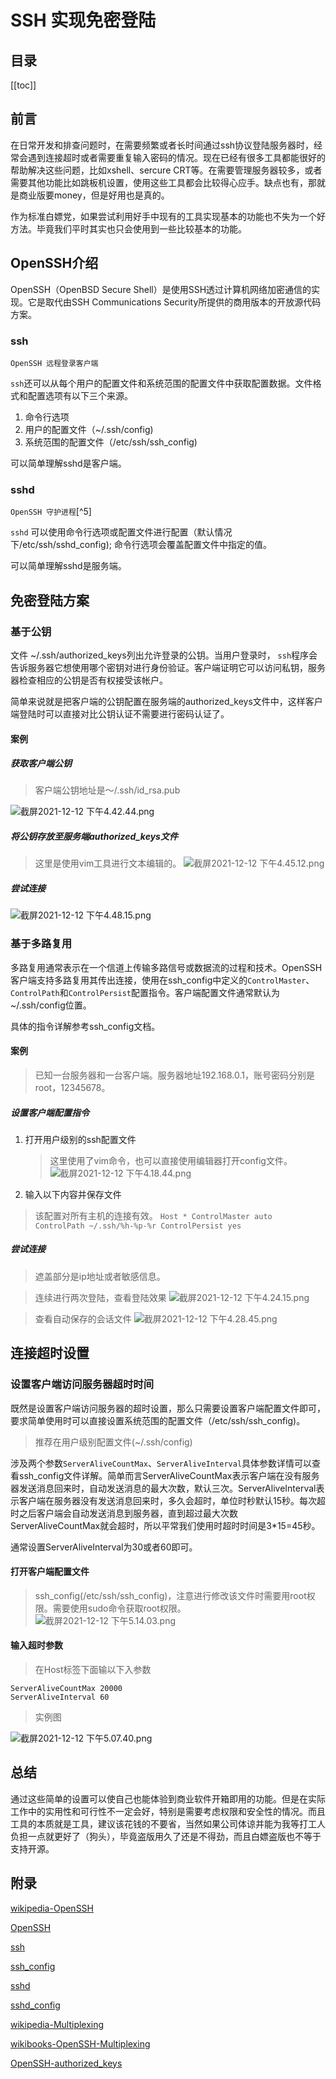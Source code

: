 # SSH 实现免密登陆

## 目录
[[toc]]

## 前言
在日常开发和排查问题时，在需要频繁或者长时间通过ssh协议登陆服务器时，经常会遇到连接超时或者需要重复输入密码的情况。现在已经有很多工具都能很好的帮助解决这些问题，比如xshell、sercure CRT等。在需要管理服务器较多，或者需要其他功能比如跳板机设置，使用这些工具都会比较得心应手。缺点也有，那就是商业版要money，但是好用也是真的。

作为标准白嫖党，如果尝试利用好手中现有的工具实现基本的功能也不失为一个好方法。毕竟我们平时其实也只会使用到一些比较基本的功能。
## OpenSSH介绍
OpenSSH（OpenBSD Secure Shell）是使用SSH透过计算机网络加密通信的实现。它是取代由SSH Communications Security所提供的商用版本的开放源代码方案。
### ssh
`OpenSSH 远程登录客户端`

`ssh`还可以从每个用户的配置文件和系统范围的配置文件中获取配置数据。文件格式和配置选项有以下三个来源。
1.  命令行选项
1.  用户的配置文件（~/.ssh/config)
1.  系统范围的配置文件（/etc/ssh/ssh_config)

可以简单理解sshd是客户端。
### sshd
`OpenSSH 守护进程`[^5]

`sshd` 可以使用命令行选项或配置文件进行配置（默认情况下/etc/ssh/sshd_config); 命令行选项会覆盖配置文件中指定的值。

可以简单理解sshd是服务端。
## 免密登陆方案
### 基于公钥
文件 ~/.ssh/authorized_keys列出允许登录的公钥。当用户登录时， `ssh`程序会告诉服务器它想使用哪个密钥对进行身份验证。客户端证明它可以访问私钥，服务器检查相应的公钥是否有权接受该帐户。

简单来说就是把客户端的公钥配置在服务端的authorized_keys文件中，这样客户端登陆时可以直接对比公钥认证不需要进行密码认证了。
#### 案例
##### 获取客户端公钥
> 客户端公钥地址是～/.ssh/id_rsa.pub

![截屏2021-12-12 下午4.42.44.png](https://p1-juejin.byteimg.com/tos-cn-i-k3u1fbpfcp/5ff7a1a50b6b457dac513c08c0e99f9b~tplv-k3u1fbpfcp-watermark.image?)
##### 将公钥存放至服务端authorized_keys文件
> 这里是使用vim工具进行文本编辑的。
![截屏2021-12-12 下午4.45.12.png](https://p1-juejin.byteimg.com/tos-cn-i-k3u1fbpfcp/b821b7de369844b2a6d69e819623c177~tplv-k3u1fbpfcp-watermark.image?)
##### 尝试连接

![截屏2021-12-12 下午4.48.15.png](https://p1-juejin.byteimg.com/tos-cn-i-k3u1fbpfcp/1591f69e84f14eb7be775182b24f2d92~tplv-k3u1fbpfcp-watermark.image?)
### 基于多路复用
多路复用通常表示在一个信道上传输多路信号或数据流的过程和技术。OpenSSH 客户端支持多路复用其传出连接，使用在ssh_config中定义的`ControlMaster`、`ControlPath`和`ControlPersist`配置指令。客户端配置文件通常默认为~/.ssh/config位置。

具体的指令详解参考ssh_config文档。
#### 案例
> 已知一台服务器和一台客户端。服务器地址192.168.0.1，账号密码分别是root，12345678。
##### 设置客户端配置指令
1. 打开用户级别的ssh配置文件
    > 这里使用了vim命令，也可以直接使用编辑器打开config文件。 
    ![截屏2021-12-12 下午4.18.44.png](https://p9-juejin.byteimg.com/tos-cn-i-k3u1fbpfcp/d319b2f35f394fa98741bdb501057983~tplv-k3u1fbpfcp-watermark.image?)
2. 输入以下内容并保存文件
> 该配置对所有主机的连接有效。
    ```
    Host *
        ControlMaster auto
        ControlPath ~/.ssh/%h-%p-%r
        ControlPersist yes
    ```
##### 尝试连接
> 遮盖部分是ip地址或者敏感信息。

> 连续进行两次登陆，查看登陆效果
![截屏2021-12-12 下午4.24.15.png](https://p1-juejin.byteimg.com/tos-cn-i-k3u1fbpfcp/acc1afa275da4fc9859d8f65608075ec~tplv-k3u1fbpfcp-watermark.image?)

> 查看自动保存的会话文件
![截屏2021-12-12 下午4.28.45.png](https://p6-juejin.byteimg.com/tos-cn-i-k3u1fbpfcp/bafd5566fcd146a095711c722f709dea~tplv-k3u1fbpfcp-watermark.image?)
## 连接超时设置
### 设置客户端访问服务器超时时间
既然是设置客户端访问服务器的超时设置，那么只需要设置客户端配置文件即可，要求简单使用时可以直接设置系统范围的配置文件（/etc/ssh/ssh_config)。
> 推荐在用户级别配置文件(~/.ssh/config)

涉及两个参数`ServerAliveCountMax`、`ServerAliveInterval`具体参数详情可以查看ssh_config文件详解。简单而言ServerAliveCountMax表示客户端在没有服务器发送消息回来时，自动发送消息的最大次数，默认三次。ServerAliveInterval表示客户端在服务器没有发送消息回来时，多久会超时，单位时秒默认15秒。每次超时之后客户端会自动发送消息到服务器，直到超过最大次数ServerAliveCountMax就会超时，所以平常我们使用时超时时间是3*15=45秒。

通常设置ServerAliveInterval为30或者60即可。
#### 打开客户端配置文件
> ssh_config(/etc/ssh/ssh_config)，注意进行修改该文件时需要用root权限。需要使用sudo命令获取root权限。
![截屏2021-12-12 下午5.14.03.png](https://p6-juejin.byteimg.com/tos-cn-i-k3u1fbpfcp/5f054fff0ec64eb899700b586b180258~tplv-k3u1fbpfcp-watermark.image?)
#### 输入超时参数
> 在Host标签下面输以下入参数
```
ServerAliveCountMax 20000
ServerAliveInterval 60
```
> 实例图

![截屏2021-12-12 下午5.07.40.png](https://p9-juejin.byteimg.com/tos-cn-i-k3u1fbpfcp/2f59e032e36f4682865c50d7eebde981~tplv-k3u1fbpfcp-watermark.image?)
## 总结
通过这些简单的设置可以使自己也能体验到商业软件开箱即用的功能。但是在实际工作中的实用性和可行性不一定会好，特别是需要考虑权限和安全性的情况。而且工具的本质就是工具，建议该花钱的不要省，当然如果公司体谅并能为我等打工人负担一点就更好了（狗头），毕竟盗版用久了还是不得劲，而且白嫖盗版也不等于支持开源。

## 附录
[wikipedia-OpenSSH](https://zh.wikipedia.org/wiki/OpenSSH)

[OpenSSH](https://www.openssh.com/)

[ssh](https://man.openbsd.org/ssh.1)

[ssh_config](https://man.openbsd.org/ssh_config)

[sshd](https://man.openbsd.org/sshd.8)

[sshd_config](https://man.openbsd.org/sshd_config.5)

[wikipedia-Multiplexing](https://zh.wikipedia.org/wiki/%E5%A4%9A%E8%B7%AF%E5%A4%8D%E7%94%A8)

[wikibooks-OpenSSH-Multiplexing](https://en.wikibooks.org/wiki/OpenSSH/Cookbook/Multiplexing)

[OpenSSH-authorized_keys](https://man.openbsd.org/sshd.8#AUTHORIZED_KEYS_FILE_FORMAT)